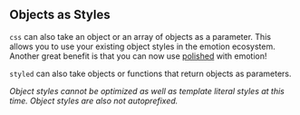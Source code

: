 ## Objects as Styles

`css` can also take an object or an array of objects as a parameter.
This allows you to use your existing object styles in the emotion ecosystem.
Another great benefit is that you can now use [polished](https://polished.js.org/) with emotion!

`styled` can also take objects or functions that return objects as parameters.

*Object styles cannot be optimized as well as template literal styles at this time. Object styles are also not autoprefixed.*
